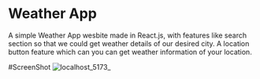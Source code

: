 # Weather App

A simple Weather App wesbite made in React.js, with features like search section so that we could get weather details of our desired city. A location button feature which can you can get weather information of your location.

#ScreenShot
![localhost_5173_](https://github.com/user-attachments/assets/14ee0ac8-fcbc-4713-acbb-94c04ba67b91)
